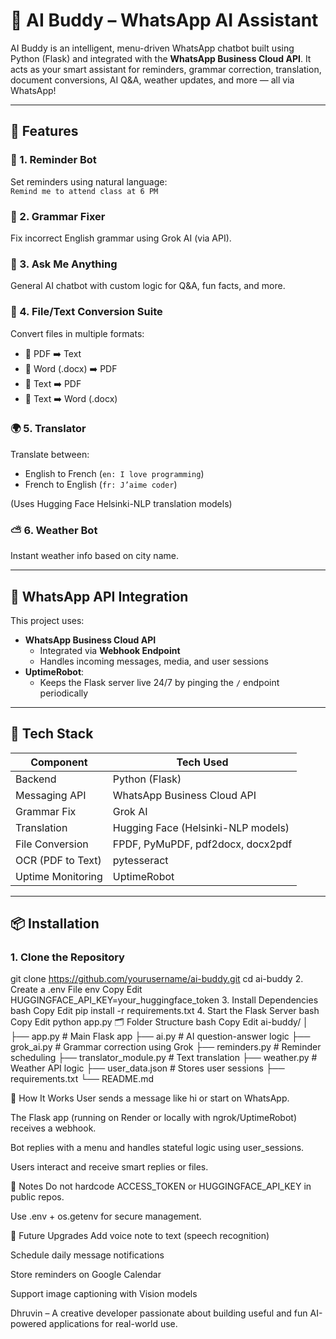 # 🤖 AI Buddy – WhatsApp AI Assistant

AI Buddy is an intelligent, menu-driven WhatsApp chatbot built using Python (Flask) and integrated with the **WhatsApp Business Cloud API**. It acts as your smart assistant for reminders, grammar correction, translation, document conversions, AI Q&A, weather updates, and more — all via WhatsApp!

---

## 🌟 Features

### 🧠 1. Reminder Bot  
Set reminders using natural language:  
`Remind me to attend class at 6 PM`

### 📖 2. Grammar Fixer  
Fix incorrect English grammar using Grok AI (via API).

### 💬 3. Ask Me Anything  
General AI chatbot with custom logic for Q&A, fun facts, and more.

### 📁 4. File/Text Conversion Suite  
Convert files in multiple formats:
- 📄 PDF ➡️ Text
- 📄 Word (.docx) ➡️ PDF
- 📝 Text ➡️ PDF
- 📄 Text ➡️ Word (.docx)

### 🌍 5. Translator  
Translate between:
- English to French (`en: I love programming`)
- French to English (`fr: J’aime coder`)

(Uses Hugging Face Helsinki-NLP translation models)

### ⛅ 6. Weather Bot  
Instant weather info based on city name.

---

## 🔌 WhatsApp API Integration

This project uses:

- **WhatsApp Business Cloud API**
  - Integrated via **Webhook Endpoint**
  - Handles incoming messages, media, and user sessions
- **UptimeRobot**:
  - Keeps the Flask server live 24/7 by pinging the `/` endpoint periodically

---

## 🧰 Tech Stack

| Component          | Tech Used                             |
|--------------------|----------------------------------------|
| Backend            | Python (Flask)                         |
| Messaging API      | WhatsApp Business Cloud API            |
| Grammar Fix        | Grok AI                                |
| Translation        | Hugging Face (Helsinki-NLP models)     |
| File Conversion    | FPDF, PyMuPDF, pdf2docx, docx2pdf      |
| OCR (PDF to Text)  | pytesseract                            |
| Uptime Monitoring  | UptimeRobot                            |

---

## 📦 Installation

### 1. Clone the Repository
git clone https://github.com/yourusername/ai-buddy.git
cd ai-buddy
2. Create a .env File
env
Copy
Edit
HUGGINGFACE_API_KEY=your_huggingface_token
3. Install Dependencies
bash
Copy
Edit
pip install -r requirements.txt
4. Start the Flask Server
bash
Copy
Edit
python app.py
🗂️ Folder Structure
bash
Copy
Edit
ai-buddy/
│
├── app.py                   # Main Flask app
├── ai.py                    # AI question-answer logic
├── grok_ai.py               # Grammar correction using Grok
├── reminders.py             # Reminder scheduling
├── translator_module.py     # Text translation
├── weather.py               # Weather API logic
├── user_data.json           # Stores user sessions
├── requirements.txt
└── README.md

💬 How It Works
User sends a message like hi or start on WhatsApp.

The Flask app (running on Render or locally with ngrok/UptimeRobot) receives a webhook.

Bot replies with a menu and handles stateful logic using user_sessions.

Users interact and receive smart replies or files.

🔐 Notes
Do not hardcode ACCESS_TOKEN or HUGGINGFACE_API_KEY in public repos.

Use .env + os.getenv for secure management.

🚀 Future Upgrades
Add voice note to text (speech recognition)

Schedule daily message notifications

Store reminders on Google Calendar

Support image captioning with Vision models

Dhruvin – A creative developer passionate about building useful and fun AI-powered applications for real-world use.
